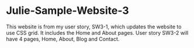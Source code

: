 # Julie-Sample-Website-3

This website is from my user story, SW3-1, which updates the website to use CSS grid.  It includes the Home and About pages.  User story SW3-2 will have 4 pages, Home, About, Blog and Contact.
